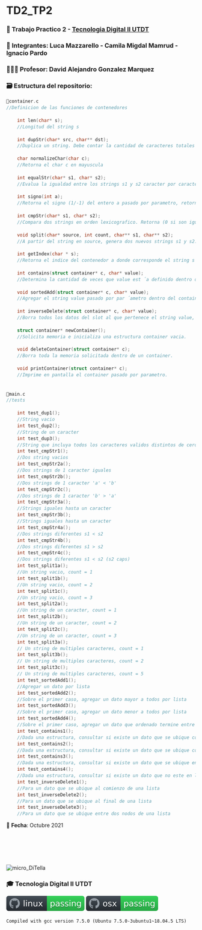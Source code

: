 # TD2_TP2

### 💾 Trabajo Practico 2 - [Tecnologia Digital II UTDT](https://www.utdt.edu/ver_contenido.php?id_contenido=19866&id_item_menu=31534)

### 🧠 **Integrantes**: Luca Mazzarello - Camila Migdal Mamrud - Ignacio Pardo

### 👨🏻‍🏫 **Profesor**: David Alejandro Gonzalez Marquez

### 🗃 **Estructura del repositorio**:
  

```C	
📄container.c	
//Definicion de las funciones de contenedores
	
	int len(char* s);
	//Longitud del string s

	int dupStr(char* src, char** dst);
	//Duplica un string. Debe contar la cantidad de caracteres totales de src y solicitar la memoria equivalente. Luego, debe copiar todos los caracteres a esta nueva area de memoria. El puntero al nuevo string se almacenara en el doble puntero dst. Ademas, como valor de retorno se debe retornar el tamaño del string

	char normalizeChar(char c);
	//Retorna el char c en mayuscula

	int equalStr(char* s1, char* s2);
	//Evalua la igualdad entre los strings s1 y s2 caracter por caracter

	int signo(int a);
	//Retorna el signo (1/-1) del entero a pasado por parametro, retorna 0 si a = 0

	int cmpStr(char* s1, char* s2);
	//Compara dos strings en orden lexicografico. Retorna (0 si son iguales, 1 si s1<s2, −1 si s2<s1)

	void split(char* source, int count, char** s1, char** s2);
	//A partir del string en source, genera dos nuevos strings s1 y s2. s1 debe contener los primeros count caracteres del string source, mientas que s2 debe contener los caracteres restantes. La memoria del string source pasado por parametro debe ser liberada. En caso que count supere la cantidad de caracteres totales de source, se debe retornar en s2 un string vacio. El parametro count es siempre un numero positivo

	int getIndex(char * s);
	//Retorna el indice del contenedor a donde corresponde el string s

	int contains(struct container* c, char* value);
	//Determina la cantidad de veces que value est ́a definido dentro de container. Debe retonar la cantidad de apariciones del dato.

	void sortedAdd(struct container* c, char* value);
	//Agregar el string value pasado por par ́ametro dentro del container, respetando los invariantes de la estructura indicados anteriormente.

	int inverseDelete(struct container* c, char* value);
	//Borra todos los datos del slot al que pertenece el string value, menos todas las copias que existan del string value. Debe retonar la cantidad de datos que fueron borrados.	

	struct container* newContainer();
	//Solicita memoria e inicializa una estructura container vacia.

	void deleteContainer(struct container* c);
	//Borra toda la memoria solicitada dentro de un container.

	void printContainer(struct container* c);
	//Imprime en pantalla el container pasado por parametro.


📄main.c
//tests

	int test_dup1();
	//String vacio
	int test_dup2();
	//String de un caracter
	int test_dup3();
	//String que incluya todos los caracteres validos distintos de cero
	int test_cmpStr1();
	//Dos string vacios
	int test_cmpStr2a();
	//Dos strings de 1 caracter iguales
	int test_cmpStr2b();
	//Dos strings de 1 caracter 'a' < 'b'
	int test_cmpStr2c();
	//Dos strings de 1 caracter 'b' > 'a'
	int test_cmpStr3a();
	//Strings iguales hasta un caracter
	int test_cmpStr3b();
	//Strings iguales hasta un caracter
	int test_cmpStr4a();
	//Dos strings diferentes s1 < s2
	int test_cmpStr4b();
	//Dos strings diferentes s1 > s2
	int test_cmpStr4c();
	//Dos strings diferentes s1 < s2 (s2 caps)
	int test_split1a();
	//Un string vacio, count = 1
	int test_split1b();
	//Un string vacio, count = 2
	int test_split1c();
	//Un string vacio, count = 3
	int test_split2a();
	//Un string de un caracter, count = 1
	int test_split2b();
	//Un string de un caracter, count = 2
	int test_split2c();
	//Un string de un caracter, count = 3
	int test_split3a();
	// Un string de multiples caracteres, count = 1
	int test_split3b();
	// Un string de multiples caracteres, count = 2
	int test_split3c();
	// Un string de multiples caracteres, count = 5
	int test_sortedAdd1();
	//Agregar un dato por lista
	int test_sortedAdd2();
	//Sobre el primer caso, agregar un dato mayor a todos por lista
	int test_sortedAdd3();
	//Sobre el primer caso, agregar un dato menor a todos por lista
	int test_sortedAdd4();
	//Sobre el primer caso, agregar un dato que ordenado termine entre dos elementos
	int test_contains1();
	//Dada una estructura, consultar si existe un dato que se ubique como ultimo dato de alguna de las listas
	int test_contains2();
	//Dada una estructura, consultar si existe un dato que se ubique como primer dato de algunade las listas
	int test_contains3();
	//Dada una estructura, consultar si existe un dato que se ubique en el medio de una lista
	int test_contains4();
	//Dada una estructura, consultar si existe un dato que no este en la lista
	int test_inverseDelete1();
	//Para un dato que se ubique al comienzo de una lista
	int test_inverseDelete2();
	//Para un dato que se ubique al final de una lista
	int test_inverseDelete3();
	//Para un dato que se ubique entre dos nodos de una lista

```		

        
📅 **Fecha**: Octubre 2021

<br/><br/><br/><br/>

<img width="100" alt="micro_DiTella" src="https://user-images.githubusercontent.com/65306107/132214134-ac5df2b8-353e-46b2-9c6e-ab9f0429a767.png"> 

### 🎓 Tecnologia Digital II UTDT

[![Linux Build Status](https://github.com/IgnacioPardo/TD2_TP2/blob/main/badge_Linux.svg)](https://replit.com/@IgnacioPardo/TD2TP2)
[![macOS Build Status](https://github.com/IgnacioPardo/TD2_TP2/blob/main/badge_macOS.svg)](https://github.com/IgnacioPardo/TD2_TP2)

```Compiled with gcc version 7.5.0 (Ubuntu 7.5.0-3ubuntu1~18.04.5 LTS) ```
